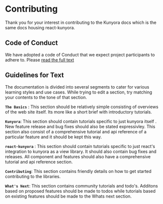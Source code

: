 # Contributing

Thank you for your interest in contributing to the Kunyora docs which is the same docs housing react-kunyora.

## Code of Conduct

We have adopted a code of Conduct that we expect project participants to adhere to. Please [read the full text](https://github.com/kunyora/kunyora-website/blob/master/CODE_OF_CONDUCT.md)

## Guidelines for Text

The documentation is divided into several segments to cater for various learning styles and use cases. While trying to edit a section, try matching your contents to the tone of that section.

**`The Basics`** : This section should be relatively simple consisting of overviews of the web site itself. Its more like a short brief with introductory tutorials.

**`Kunyora`**: This section should contain tutorials specific to just kunyora itself . New feature release and bug fixes should also be stated expressivley. This section also consist of a comprehensive tutorial and api reference of a particular feature and it should be kept this way.

**`react-kunyora`** : This section should contain tutorials specific to just react's integration to kunyora as a view library. It should also contain bug fixes and releases. All component and features should also have a comprehensive tutorial and api reference section.

**`Contributing`**: This section contains friendly details on how to get started contributing to the libraries.

**`What's Next`**: This section contains community tutorials and todo's. Additons based on proposed features should be made to todos while tutorials based on existing features should be made to the Whats next section.

